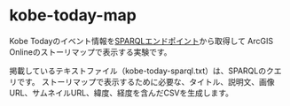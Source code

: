 # kobe-today-map
Kobe Todayのイベント情報を[SPARQLエンドポイント](https://data.city.kobe.lg.jp/sparql)から取得して
ArcGIS Onlineのストーリマップで表示する実験です。

掲載しているテキストファイル（kobe-today-sparql.txt）は、SPARQLのクエリです。
ストーリマップで表示するために必要な、タイトル、説明文、画像URL、サムネイルURL、緯度、経度を含んだCSVを生成します。
